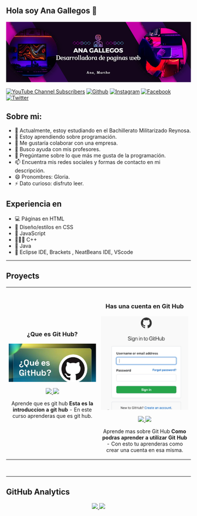 ## Hola soy Ana Gallegos 👋
![](https://github.com/AnaGallegos/Ana-Gallegos/blob/main/banner.png.png)

[![YouTube Channel Subscribers](https://img.shields.io/youtube/channel/subscribers/UCVcfmRHhT2O61_OmnWHVPFw)](https://www.youtube.com/@RocíoAranzaSolísGarcía-m4g)
[![Github](https://img.shields.io/github/followers/eloteconcacahuates12)](https://github.com/eloteconcacahuates12)
[![Instagram](https://img.shields.io/static/v1?label=Instagram&message=Sigueme&color=ffa07a&style=social&logo=instagram)](https://www.instagram.com/rocioaranzasolisgarcia/)
[![Facebook](https://img.shields.io/static/v1?label=Facebook&message=Sigueme&color=ffa07a&style=social&logo=facebook)](https://www.facebook.com/profile.php?id=61567030155997)
[![Twitter](https://img.shields.io/static/v1?label=X&message=Sigueme&color=ffa07a&style=social&logo=x)](https://x.com/aranza_soli)

## Sobre mi:
- 🔭 Actualmente, estoy estudiando en el Bachillerato Militarizado Reynosa.
- 🌱 Estoy aprendiendo sobre programación.
- 👯 Me gustaría colaborar con una empresa.
- 🤔 Busco ayuda con mis profesores.
- 💬 Pregúntame sobre lo que más me gusta de la programación.
- 📫 Encuentra mis redes sociales y formas de contacto en mi descripción.
- 😄 Pronombres: Gloria.
- ⚡ Dato curioso: disfruto leer. 

## Experiencia en

- 💻 Páginas en HTML
- 🌅 Diseño/estilos en CSS
- 🌱 JavaScript
- 👩🏽‍💻 C++
- 💫 Java
- 💜 Eclipse IDE, Brackets , NeatBeans IDE, VScode

-------------------------------------------------------------------------------------------------
## Proyects
<table>
<tr>
<td width="50%">
<h3 align="center">¿Que es Git Hub?</h3>
<div align="center">
<a href="https://github.com/eloteconcacahuates12/eloteconcacahuates12" target="_blank"><img src="https://github.com/AnaGallegos/Ana-Gallegos/blob/main/Screenshot_20241108-063815_Google.jpg" width="400" alt="Curso básico HTML"></a>
<p>
<a href="https://youtube.com/shorts/hqjyf-cwZWs?feature=share" target="_blank">
<img src="https://img.shields.io/badge/CÓDIGO-ffffff?style=for-the-badge&logo=github&logoColor=black">
</a>
<a href="https://youtube.com/shorts/hqjyf-cwZWs?feature=share"_blank">
<img src="https://img.shields.io/badge/-Youtube-green?style=for-the-badge&color=d8392c">
</a>
</p>
<p>Aprende que es git hub <strong>Esta es la introduccion a git hub</strong> - En este curso aprenderas que es git hub.</p>
</div>

</td>

<td width="50%">
               <br>
<h3 align="center">Has una cuenta en Git Hub</h3>
<div align="center">
<a href="https://github.com/eloteconcacahuates12/eloteconcacahuates12" target="_blank"><img src="https://github.com/AnaGallegos/Ana-Gallegos/blob/main/cuentaengit.png.jpg" width="400" alt="Curso básico HTML con CSS"></a>
<p>
<a href="https://youtube.com/shorts/utf-UggQX94?feature=share"_blank">
<img src="https://img.shields.io/badge/CÓDIGO-ffffff?style=for-the-badge&logo=github&logoColor=black">
</a>
<a href="https://youtube.com/shorts/hqjyf-cwZWs?feature=share"_blank">
<img src="https://img.shields.io/badge/-Youtube-green?style=for-the-badge&color=d8392c">
</a>
</p>
<p>Aprende mas sobre Git Hub <strong>Como podras aprender a utilizar Git Hub</strong> - Con esto tu aprenderas como crear una cuenta en esa misma.</p>
</div>
  
</td>  
</table>                                                                                 
</div>
<br>


--------------------------------------------------------------------------
## GitHub Analytics

<p align="center">
<a href="https://github.com/eloteconcacahuates12">
  <img height="180em" src="https://github-readme-stats-eight-theta.vercel.app/api?username=eloteconcacahuates12&show_icons=true&theme=algolia&include_all_commits=true&count_private=true"/>
  <img height="180em" src="https://github-readme-stats-eight-theta.vercel.app/api/top-langs/?username=eloteconcacahuates12&layout=compact&langs_count=8&theme=algolia"/>
</a>
</p>
<br>
